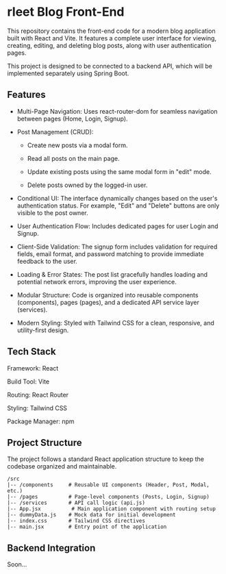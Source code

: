 # rleet Blog Front-End

This repository contains the front-end code for a modern blog application built with React and Vite. It features a complete user interface for viewing, creating, editing, and deleting blog posts, along with user authentication pages.

This project is designed to be connected to a backend API, which will be implemented separately using Spring Boot.

## Features
- Multi-Page Navigation: Uses react-router-dom for seamless navigation between pages (Home, Login, Signup).

- Post Management (CRUD):

    - Create new posts via a modal form.

    - Read all posts on the main page.

    - Update existing posts using the same modal form in "edit" mode.

    - Delete posts owned by the logged-in user.

- Conditional UI: The interface dynamically changes based on the user's authentication status. For example, "Edit" and "Delete" buttons are only visible to the post owner.

- User Authentication Flow: Includes dedicated pages for user Login and Signup.

- Client-Side Validation: The signup form includes validation for required fields, email format, and password matching to provide immediate feedback to the user.

- Loading & Error States: The post list gracefully handles loading and potential network errors, improving the user experience.

- Modular Structure: Code is organized into reusable components (components), pages (pages), and a dedicated API service layer (services).

- Modern Styling: Styled with Tailwind CSS for a clean, responsive, and utility-first design.

## Tech Stack

Framework: React

Build Tool: Vite

Routing: React Router

Styling: Tailwind CSS

Package Manager: npm

## Project Structure

The project follows a standard React application structure to keep the codebase organized and maintainable.
```
/src
|-- /components     # Reusable UI components (Header, Post, Modal, etc.)
|-- /pages          # Page-level components (Posts, Login, Signup)
|-- /services       # API call logic (api.js)
|-- App.jsx          # Main application component with routing setup
|-- dummyData.js    # Mock data for initial development
|-- index.css       # Tailwind CSS directives
|-- main.jsx        # Entry point of the application
```

## Backend Integration

Soon...
